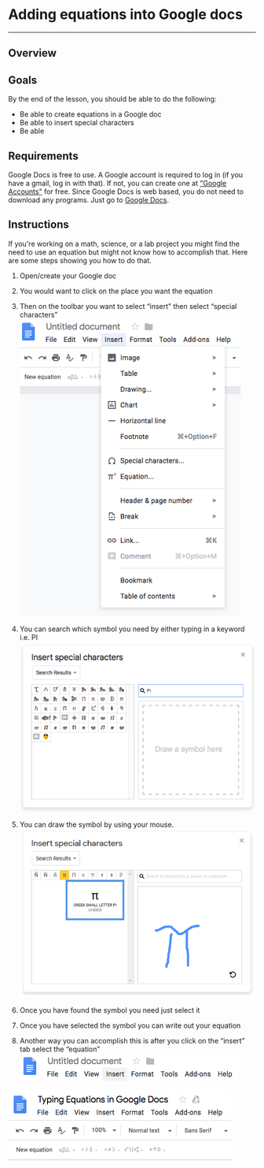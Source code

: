# **Adding equations into Google docs** #
---

## **Overview** ##


## **Goals** ##
 
By the end of the lesson, you should be able to do the following:

* Be able to create equations in a Google doc
* Be able to insert special characters
* Be able  


## **Requirements** ##
Google Docs is free to use. A Google account is required to log in (if you have a gmail, log in with that). If not, you can create one at [ "Google Accounts"](https://accounts.google.com/signup/) for free. Since Google Docs is web based, you do not need to download any programs. Just go to [Google Docs](http://docs.google.com "Google Docs"). 



## **Instructions** ##
If you're working on a math, science, or a lab project you might find the need to use an equation but might not know how to accomplish that. Here are some steps showing you how to do that.






1. Open/create your Google doc
2. You would want to click on the place you want the equation
3. Then on the toolbar you want to select “insert” then select “special characters”
![Image3](https://raw.githubusercontent.com/ymonteagudo9896/pierce-hacker-submissions/master/lessons/images/GRY/Image3.jpg)

4. You can search which symbol you need by either typing in a keyword i.e. PI
![Image4](https://raw.githubusercontent.com/ymonteagudo9896/pierce-hacker-submissions/master/lessons/images/GRY/Image4.png)

5. You can draw the symbol by using your mouse.
![Image8](https://raw.githubusercontent.com/ymonteagudo9896/pierce-hacker-submissions/master/lessons/images/GRY/Image8.png)

6. Once you have found the symbol you need just select it

7. Once you have selected the symbol you can write out your equation

8. Another way you can accomplish this is after you click on the “insert” tab select the “equation”
![Image7](https://raw.githubusercontent.com/ymonteagudo9896/pierce-hacker-submissions/master/lessons/images/GRY/Image7.png)

![Image6](https://raw.githubusercontent.com/ymonteagudo9896/pierce-hacker-submissions/master/lessons/images/GRY/Image6.png)